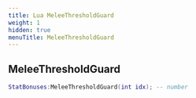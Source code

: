 ```yaml
---
title: Lua MeleeThresholdGuard
weight: 1
hidden: true
menuTitle: MeleeThresholdGuard
---
```

## MeleeThresholdGuard
```lua
StatBonuses:MeleeThresholdGuard(int idx); -- number
```